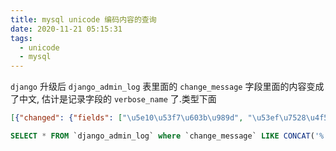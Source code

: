 ```yaml
---
title: mysql unicode 编码内容的查询
date: 2020-11-21 05:15:31
tags:
  - unicode
  - mysql
---
```


`django` 升级后 `django_admin_log` 表里面的 `change_message` 字段里面的内容变成了中文, 估计是记录字段的 `verbose_name` 了.类型下面    
```json
[{"changed": {"fields": ["\u5e10\u53f7\u603b\u989d", "\u53ef\u7528\u4f59\u989d"]}}]
```


```sql
SELECT * FROM `django_admin_log` where `change_message` LIKE CONCAT('%','_u5e10_u53f7_u603b_u989d','%')
```
